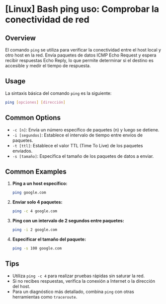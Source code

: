 # [Linux] Bash ping uso: Comprobar la conectividad de red

## Overview
El comando `ping` se utiliza para verificar la conectividad entre el host local y otro host en la red. Envía paquetes de datos ICMP Echo Request y espera recibir respuestas Echo Reply, lo que permite determinar si el destino es accesible y medir el tiempo de respuesta.

## Usage
La sintaxis básica del comando `ping` es la siguiente:

```bash
ping [opciones] [dirección]
```

## Common Options
- `-c [n]`: Envía un número específico de paquetes (n) y luego se detiene.
- `-i [segundos]`: Establece el intervalo de tiempo entre envíos de paquetes.
- `-t [ttl]`: Establece el valor TTL (Time To Live) de los paquetes enviados.
- `-s [tamaño]`: Especifica el tamaño de los paquetes de datos a enviar.

## Common Examples
1. **Ping a un host específico:**
   ```bash
   ping google.com
   ```

2. **Enviar solo 4 paquetes:**
   ```bash
   ping -c 4 google.com
   ```

3. **Ping con un intervalo de 2 segundos entre paquetes:**
   ```bash
   ping -i 2 google.com
   ```

4. **Especificar el tamaño del paquete:**
   ```bash
   ping -s 100 google.com
   ```

## Tips
- Utiliza `ping -c 4` para realizar pruebas rápidas sin saturar la red.
- Si no recibes respuestas, verifica la conexión a Internet o la dirección del host.
- Para un diagnóstico más detallado, combina `ping` con otras herramientas como `traceroute`.
